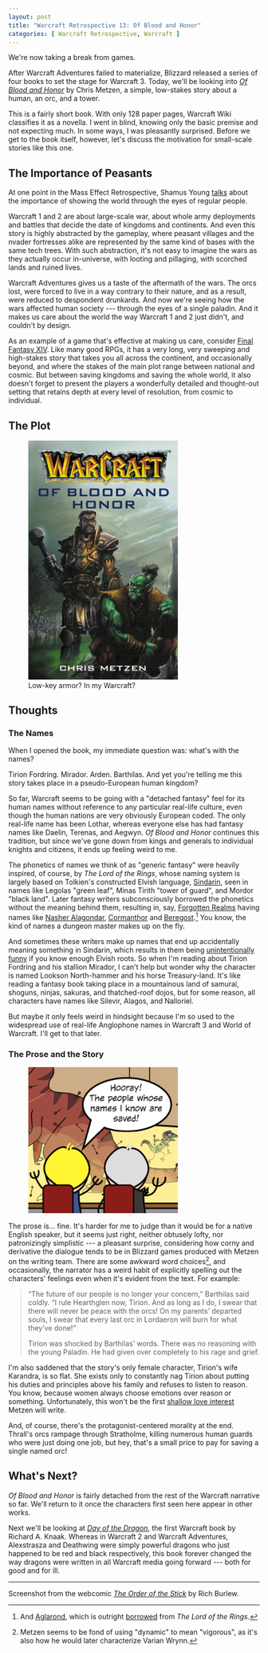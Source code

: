 ```yaml
---
layout: post
title: "Warcraft Retrospective 13: Of Blood and Honor"
categories: [ Warcraft Retrospective, Warcraft ]
---
```


We're now taking a break from games. 

After Warcraft Adventures failed to materialize, Blizzard released a series of four books to set the stage for Warcraft 3. Today, we'll be looking into *[Of Blood and Honor](https://warcraft.wiki.gg/wiki/Of_Blood_and_Honor)* by Chris Metzen, a simple, low-stakes story about a human, an orc, and a tower.

This is a fairly short book. With only 128 paper pages, Warcraft Wiki classifies it as a novella. I went in blind, knowing only the basic premise and not expecting much. In some ways, I was pleasantly surprised. Before we get to the book itself, however, let's discuss the motivation for small-scale stories like this one.


## The Importance of Peasants

At one point in the Mass Effect Retrospective, Shamus Young [talks](https://www.shamusyoung.com/twentysidedtale/?p=28980) about the importance of showing the world through the eyes of regular people.

Warcraft 1 and 2 are about large-scale war, about whole army deployments and battles that decide the date of kingdoms and continents. And even this story is highly abstracted by the gameplay, where peasant villages and the nvader fortresses alike are represented by the same kind of bases with the same tech trees. With such abstraction, it's not easy to imagine the wars as they actually occur in-universe, with looting and pillaging, with scorched lands and ruined lives.

Warcraft Adventures gives us a taste of the aftermath of the wars. The orcs lost, were forced to live in a way contrary to their nature, and as a result, were reduced to despondent drunkards. And now we're seeing how the wars affected human society --- through the eyes of a single paladin. And it makes us care about the world the way Warcraft 1 and 2 just didn't, and couldn't by design.

As an example of a game that's effective at making us care, consider [Final Fantasy XIV](https://en.wikipedia.org/wiki/Final_Fantasy_XIV). Like many good RPGs, it has a very long, very sweeping and high-stakes story that takes you all across the continent, and occasionally beyond, and where the stakes of the main plot range between national and cosmic. But between saving kingdoms and saving the whole world, it also doesn't forget to present the players a wonderfully detailed and thought-out setting that retains depth at every level of resolution, from cosmic to individual.




## The Plot

<figure class="character-portrait">
<img src="/assets/wr/OfBloodandHonor-Cover.jpg" width="300" /><figcaption>Low-key armor? In my Warcraft?</figcaption></figure>





## Thoughts


### The Names

When I opened the book, my immediate question was: what's with the names?

Tirion Fordring. Mirador. Arden. Barthilas. And yet you're telling me this story takes place in a pseudo-European human kingdom?

So far, Warcraft seems to be going with a "detached fantasy" feel for its human names without reference to any particular real-life culture, even though the human nations are very obviously European coded. The only real-life name has been Lothar, whereas everyone else has had fantasy names like Daelin, Terenas, and Aegwyn. *Of Blood and Honor* continues this tradition, but since we've gone down from kings and generals to individual knights and citizens, it ends up feeling weird to me.

The phonetics of names we think of as "generic fantasy" were heavily inspired, of course, by *The Lord of the Rings*, whose naming system is largely based on Tolkien's constructed Elvish language, [Sindarin](https://en.wikipedia.org/wiki/Sindarin), seen in names like Legolas "green leaf", Minas Tirith "tower of guard", and Mordor "black land". Later fantasy writers subconsciously borrowed the phonetics without the meaning behind them, resulting in, say, [Forgotten Realms](https://forgottenrealms.fandom.com/wiki/Forgotten_Realms) having names like [Nasher Alagondar](https://forgottenrealms.fandom.com/wiki/Nasher_Alagondar), [Cormanthor](https://forgottenrealms.fandom.com/wiki/Cormanthor) and [Beregost](https://forgottenrealms.fandom.com/wiki/Beregost).[^aglarond] You know, the kind of names a dungeon master makes up on the fly.

And sometimes these writers make up names that end up accidentally meaning something in Sindarin, which results in them being [unintentionally funny](https://tvtropes.org/pmwiki/pmwiki.php/Main/Narm) if you know enough Elvish roots. So when I'm reading about Tirion Fordring and his stallion Mirador, I can't help but wonder why the character is named Lookson North-hammer and his horse Treasury-land. It's like reading a fantasy book taking place in a mountainous land of samurai, shoguns, ninjas, sakuras, and thatched-roof dojos, but for some reason, all characters have names like Silevir, Alagos, and Nalloriel.

But maybe it only feels weird in hindsight because I'm so used to the widespread use of real-life Anglophone names in Warcraft 3 and World of Warcraft. I'll get to that later.


### The Prose and the Story

<figure class="character-portrait">
<img src="/assets/wr/oots_names_i_know.png" width="300" /><figcaption></figcaption></figure>

The prose is... fine. It's harder for me to judge than it would be for a native English speaker, but it seems just right, neither obtusely lofty, nor patronizingly simplistic --- a pleasant surprise, considering how corny and derivative the dialogue tends to be in Blizzard games produced with Metzen on the writing team. There are some awkward word choices[^dynamic], and occasionally, the narrator has a weird habit of explicitly spelling out the characters' feelings even when it's evident from the text. For example:

>  “The future of our people is no longer your concern,” Barthilas said coldly. “I rule Hearthglen now, Tirion. And as long as I do, I swear that there will never be peace with the orcs! On my parents’ departed souls, I swear that every last orc in Lordaeron will burn for what they’ve done!”
> 
> Tirion was shocked by Barthilas’ words. There was no reasoning with the young Paladin. He had given over completely to his rage and grief.

I'm also saddened that the story's only female character, Tirion's wife Karandra, is so flat. She exists only to constantly nag Tirion about putting his duties and principles above his family and refuses to listen to reason. You know, because women always choose emotions over reason or something. Unfortunately, this won't be the first [shallow love interest](https://warcraft.wiki.gg/wiki/Aggra) Metzen will write.

And, of course, there's the protagonist-centered morality at the end. Thrall's orcs rampage through Stratholme, killing numerous human guards who were just doing one job, but hey, that's a small price to pay for saving a single named orc!


## What's Next?

*Of Blood and Honor* is fairly detached from the rest of the Warcraft narrative so far. We'll return to it once the characters first seen here appear in other works.

Next we'll be looking at *[Day of the Dragon](https://warcraft.wiki.gg/wiki/Day_of_the_Dragon)*, the first Warcraft book by Richard A. Knaak. Whereas in Warcraft 2 and Warcraft Adventures, Alexstrasza and Deathwing were simply powerful dragons who just happened to be red and black respectively, this book forever changed the way dragons were written in all Warcraft media going forward --- both for good and for ill.

<div style="clear: right"></div>

------------------

Screenshot from the webcomic *[The Order of the Stick](https://oots.fandom.com/wiki/Main_Page)* by Rich Burlew.


[^aglarond]: And [Aglarond](https://forgottenrealms.fandom.com/wiki/Aglarond), which is outright [borrowed](https://tolkiengateway.net/wiki/Aglarond) from *The Lord of the Rings*.

[^dynamic]: Metzen seems to be fond of using "dynamic" to mean "vigorous", as it's also how he would later characterize Varian Wrynn.
